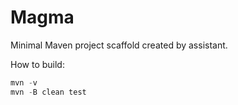 # Magma

Minimal Maven project scaffold created by assistant.

How to build:

```powershell
mvn -v
mvn -B clean test
```
